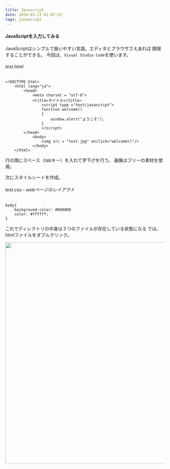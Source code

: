 ```yaml
---
title: Javascript
date: 2019-03-22 01:07:23
tags: javascript
---
```


#### JavaScriptを入力してみる

JavaScriptはシンプルで扱いやすい言語。エディタとブラウザさえあれば
開発することができる。
今回は、`Visual Studio Code`を使います。

###### test.html
```
<!DOCTYPE html>
    <html lang="ja">
        <head>
            <meta charset = "utf-8">
            <title>タイトル</title>
                <script type ="text/javascript">
                function welcome()
                {
                    window.alert("ようこそ");
                }
                </script>
        </head>
            <body>
                <img src = "test.jpg" onclick="welcome()"/>
            </body>
    </html>
```

行の頭にスペース（tabキー）を入れて字下げを行う。
画像はフリーの素材を使用。

次にスタイルシートを作成。
###### test.css - webページのレイアウト
```
body{
    background-color: #000000
    color: #ffffff;
}
```
これでディレクトリの中身は３つのファイルが存在している状態になる
では、htmlファイルをダブルクリック。

<img src="javascript.png" alt="" title="Javascript" width="700">